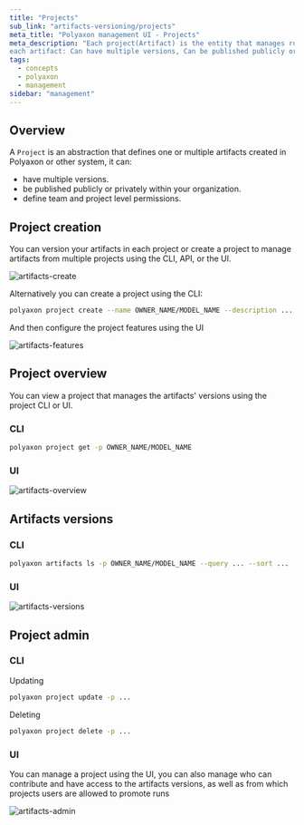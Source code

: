 ```yaml
---
title: "Projects"
sub_link: "artifacts-versioning/projects"
meta_title: "Polyaxon management UI - Projects"
meta_description: "Each project(Artifact) is the entity that manages runs promoted as artifacts versions created in Polyaxon or other system,
each artifact: Can have multiple versions, Can be published publicly or privately within your organization, Can define team and project level permissions."
tags:
  - concepts
  - polyaxon
  - management
sidebar: "management"
---
```


## Overview

A `Project` is an abstraction that defines one or multiple artifacts created in Polyaxon or other system, it can:
 * have multiple versions.
 * be published publicly or privately within your organization.
 * define team and project level permissions.

## Project creation

You can version your artifacts in each project or create a project to manage artifacts from multiple projects using the CLI, API, or the UI.

![artifacts-create](../../../../content/images/dashboard/artifacts-versioning/artifacts-create.png)

Alternatively you can create a project using the CLI:

```bash
polyaxon project create --name OWNER_NAME/MODEL_NAME --description ... --tags tag1,tag2,...
```

And then configure the project features using the UI

![artifacts-features](../../../../content/images/dashboard/artifacts-versioning/artifacts-features.png)

## Project overview

You can view a project that manages the artifacts' versions using the project CLI or UI.

### CLI

```bash
polyaxon project get -p OWNER_NAME/MODEL_NAME
```

### UI

![artifacts-overview](../../../../content/images/dashboard/artifacts-versioning/artifacts-overview.png)

## Artifacts versions

### CLI

```bash
polyaxon artifacts ls -p OWNER_NAME/MODEL_NAME --query ... --sort ...
```

### UI

![artifacts-versions](../../../../content/images/dashboard/artifacts-versioning/artifacts-versions.png)

## Project admin

### CLI

Updating

```bash
polyaxon project update -p ...
```

Deleting

```bash
polyaxon project delete -p ...
```

### UI

You can manage a project using the UI, you can also manage who can contribute and have access to the artifacts versions,
as well as from which projects users are allowed to promote runs

![artifacts-admin](../../../../content/images/dashboard/artifacts-versioning/artifacts-admin.png)

